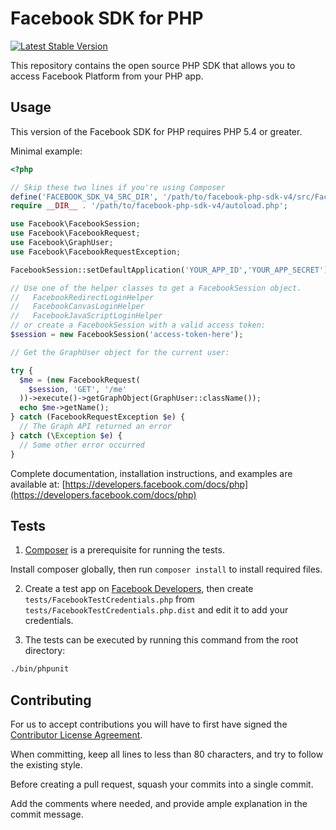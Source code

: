 Facebook SDK for PHP
====================

[![Latest Stable Version](http://img.shields.io/badge/Latest%20Stable-4.0.23-blue.svg)](https://packagist.org/packages/facebook/php-sdk-v4)


This repository contains the open source PHP SDK that allows you to access Facebook
Platform from your PHP app.


Usage
-----

This version of the Facebook SDK for PHP requires PHP 5.4 or greater.

Minimal example:

```php
<?php

// Skip these two lines if you're using Composer
define('FACEBOOK_SDK_V4_SRC_DIR', '/path/to/facebook-php-sdk-v4/src/Facebook/');
require __DIR__ . '/path/to/facebook-php-sdk-v4/autoload.php';

use Facebook\FacebookSession;
use Facebook\FacebookRequest;
use Facebook\GraphUser;
use Facebook\FacebookRequestException;

FacebookSession::setDefaultApplication('YOUR_APP_ID','YOUR_APP_SECRET');

// Use one of the helper classes to get a FacebookSession object.
//   FacebookRedirectLoginHelper
//   FacebookCanvasLoginHelper
//   FacebookJavaScriptLoginHelper
// or create a FacebookSession with a valid access token:
$session = new FacebookSession('access-token-here');

// Get the GraphUser object for the current user:

try {
  $me = (new FacebookRequest(
    $session, 'GET', '/me'
  ))->execute()->getGraphObject(GraphUser::className());
  echo $me->getName();
} catch (FacebookRequestException $e) {
  // The Graph API returned an error
} catch (\Exception $e) {
  // Some other error occurred
}

```

Complete documentation, installation instructions, and examples are available at:
[https://developers.facebook.com/docs/php](https://developers.facebook.com/docs/php)


Tests
-----

1) [Composer](https://getcomposer.org/) is a prerequisite for running the tests.

Install composer globally, then run `composer install` to install required files.

2) Create a test app on [Facebook Developers](https://developers.facebook.com), then
create `tests/FacebookTestCredentials.php` from `tests/FacebookTestCredentials.php.dist`
and edit it to add your credentials.

3) The tests can be executed by running this command from the root directory:

```bash
./bin/phpunit
```


Contributing
------------

For us to accept contributions you will have to first have signed the
[Contributor License Agreement](https://developers.facebook.com/opensource/cla).

When committing, keep all lines to less than 80 characters, and try to
follow the existing style.

Before creating a pull request, squash your commits into a single commit.

Add the comments where needed, and provide ample explanation in the
commit message.
